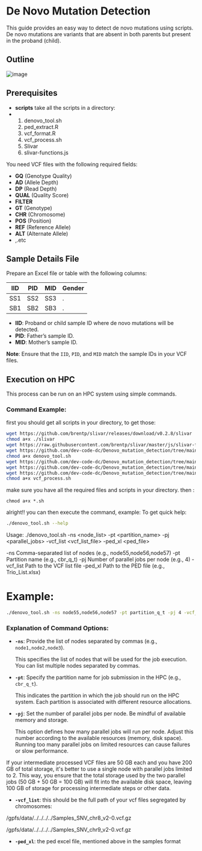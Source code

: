 # De Novo Mutation Detection  

This guide provides an easy way to detect de novo mutations using scripts. De novo mutations are variants that are absent in both parents but present in the proband (child).
## Outline
![image](https://github.com/user-attachments/assets/1ef31795-8403-435c-bc12-b895c1dbd387)

## Prerequisites
- **scripts** take all the scripts in a directory:
- 1. denovo_tool.sh
  2. ped_extract.R
  3. vcf_format.R
  4. vcf_process.sh
  5. Slivar
  6. slivar-functions.js
 
     
You need VCF files with the following required fields:

- **GQ** (Genotype Quality)  
- **AD** (Allele Depth)  
- **DP** (Read Depth)  
- **QUAL** (Quality Score)  
- **FILTER**  
- **GT** (Genotype)  
- **CHR** (Chromosome)  
- **POS** (Position)  
- **REF** (Reference Allele)  
- **ALT** (Alternate Allele)  
- ,.etc

## Sample Details File

Prepare an Excel file or table with the following columns:

| IID   | PID   | MID   | Gender |  
|-------|-------|-------|--------|  
| SS1   | SS2   | SS3   | .      |  
| SB1   | SB2   | SB3   | .      |  

- **IID**: Proband or child sample ID where de novo mutations will be detected.  
- **PID**: Father’s sample ID.  
- **MID**: Mother’s sample ID.  

**Note**: Ensure that the `IID`, `PID`, and `MID` match the sample IDs in your VCF files.

## Execution on HPC

This process can be run on an HPC system using simple commands.

### Command Example:
first you should get all scripts in your directory, to get those:
```bash
wget https://github.com/brentp/slivar/releases/download/v0.2.8/slivar
chmod a+x ./slivar
wget https://raw.githubusercontent.com/brentp/slivar/master/js/slivar-functions.js
wget https://github.com/dev-code-dc/Denovo_mutation_detection/tree/main/Scripts_to_Get/denovo_tool.sh
chmod a+x denovo_tool.sh
wget https://github.com/dev-code-dc/Denovo_mutation_detection/tree/main/Scripts_to_Get/ped_extract.R
wget https://github.com/dev-code-dc/Denovo_mutation_detection/tree/main/Scripts_to_Get/vcf_format.R
wget https://github.com/dev-code-dc/Denovo_mutation_detection/tree/main/Scripts_to_Get/vcf_process.sh
chmod a+x vcf_process.sh
```

make sure you have all the required files and scripts in your directory.
then :

```
chmod a+x *.sh
```

alright!! you can then execute the command, example:
To get quick help:
```bash
./denovo_tool.sh --help
```
Usage: ./denovo_tool.sh -ns <node_list> -pt <partition_name> -pj <parallel_jobs> -vcf_list <vcf_list_file> -ped_xl <ped_file>

  -ns         Comma-separated list of nodes (e.g., node55,node56,node57)
  -pt         Partition name (e.g., cbr_q_t)
  -pj         Number of parallel jobs per node (e.g., 4)
  -vcf_list   Path to the VCF list file
  -ped_xl     Path to the PED file (e.g., Trio_List.xlsx)

# Example:
```bash
./denovo_tool.sh -ns node55,node56,node57 -pt partition_q_t -pj 4 -vcf_list SNVs_list.txt -ped_xl Trio_List.xlsx

```
### Explanation of Command Options:

- **`-ns`**: Provide the list of nodes separated by commas (e.g., `node1,node2,node3`).
  
  This specifies the list of nodes that will be used for the job execution. You can list multiple nodes separated by commas.

- **`-pt`**: Specify the partition name for job submission in the HPC (e.g., `cbr_q_t`).
  
  This indicates the partition in which the job should run on the HPC system. Each partition is associated with different resource allocations.

- **`-pj`**: Set the number of parallel jobs per node. Be mindful of available memory and storage.
  
  This option defines how many parallel jobs will run per node. Adjust this number according to the available resources (memory, disk space). Running too many parallel jobs on limited resources can cause failures or slow performance.

If your intermediate processed VCF files are 50 GB each and you have 200 GB of total storage, it's better to use a single node with parallel jobs limited to 2. This way, you ensure that the total storage used by the two parallel jobs (50 GB + 50 GB = 100 GB) will fit into the available disk space, leaving 100 GB of storage for processing intermediate steps or other data.

- **`-vcf_list`**: this should be the full path of your vcf files segregated by chromosomes:

/gpfs/data/../../../../Samples_SNV_chr8_v2-0.vcf.gz

/gpfs/data/../../../../Samples_SNV_chr9_v2-0.vcf.gz

- **`-ped_xl`**: the ped excel file, mentioned above in the samples format


